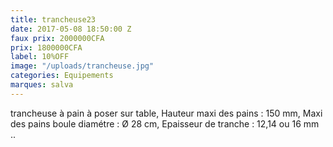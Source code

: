 ```yaml
---
title: trancheuse23
date: 2017-05-08 18:50:00 Z
faux prix: 2000000CFA
prix: 1800000CFA
label: 10%OFF
image: "/uploads/trancheuse.jpg"
categories: Equipements
marques: salva
---
```


trancheuse à pain à poser sur table, Hauteur maxi des pains : 150 mm, Maxi des pains boule diamétre : Ø 28 cm, Epaisseur de tranche : 12,14 ou 16 mm ..
